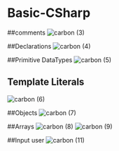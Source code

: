 # Basic-CSharp

##comments
![carbon (3)](https://github.com/user-attachments/assets/abc88fde-3dfe-40d7-ac02-d97ce0b22c70)

##Declarations 
![carbon (4)](https://github.com/user-attachments/assets/d66aabe0-cb7d-47b1-b51e-e887f895880d)

##Primitive DataTypes
![carbon (5)](https://github.com/user-attachments/assets/6f3b95f5-84c1-4092-bb09-b4bc8a496ccc)

## Template Literals
![carbon (6)](https://github.com/user-attachments/assets/b165c876-2d87-497b-b9fc-55b22b3d41a9)

##Objects
![carbon (7)](https://github.com/user-attachments/assets/ff98869b-a622-4a0e-b047-c28fc8fb284b)

##Arrays
![carbon (8)](https://github.com/user-attachments/assets/22c80cbd-505d-4fa7-95c4-8c27404576e9)
![carbon (9)](https://github.com/user-attachments/assets/513c2532-8298-4fd8-8b73-c04a267e8d00)

##Input user
![carbon (11)](https://github.com/user-attachments/assets/27610e6f-9162-4adb-abc6-3674c907268e)



